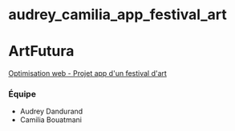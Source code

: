 # audrey_camilia_app_festival_art

# ArtFutura
[Optimisation web - Projet app d'un festival d'art](https://tim-montmorency.com/timdoc/582-424MO/projet-app-festival-art-numerique/)
### Équipe
* Audrey Dandurand
* Camilia Bouatmani

